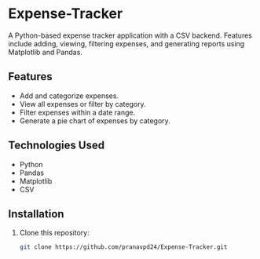 # Expense-Tracker
A Python-based expense tracker application with a CSV backend. Features include adding, viewing, filtering expenses, and generating reports using Matplotlib and Pandas.
## Features
- Add and categorize expenses.
- View all expenses or filter by category.
- Filter expenses within a date range.
- Generate a pie chart of expenses by category.

## Technologies Used
- Python
- Pandas
- Matplotlib
- CSV

## Installation
1. Clone this repository:
   ```bash
   git clone https://github.com/pranavpd24/Expense-Tracker.git
